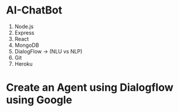 # AI-ChatBot

1. Node.js
2. Express 
3. React 
4. MongoDB 
5. DialogFlow -> (NLU vs NLP) 
6. Git
7. Heroku   

# Create an Agent using Dialogflow using Google
